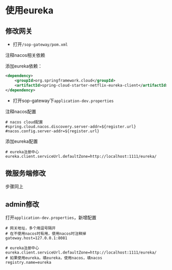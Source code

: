 # 使用eureka

## 修改网关

- 打开`/sop-gateway/pom.xml`

注释nacos相关依赖

添加eureka依赖：

```xml
<dependency>
    <groupId>org.springframework.cloud</groupId>
    <artifactId>spring-cloud-starter-netflix-eureka-client</artifactId>
</dependency>
```

- 打开sop-gateway下`application-dev.properties`

注释nacos配置

```properties
# nacos cloud配置
#spring.cloud.nacos.discovery.server-addr=${register.url}
#nacos.config.server-addr=${register.url}
```

添加eureka配置

```properties
# eureka注册中心
eureka.client.serviceUrl.defaultZone=http://localhost:1111/eureka/
```

## 微服务端修改

步骤同上

## admin修改

打开`application-dev.properties`，新增配置

```properties
# 网关地址，多个用逗号隔开
# 在不使用nacos时有用，使用nacos时注释掉
gateway.host=127.0.0.1:8081

# eureka注册中心
eureka.client.serviceUrl.defaultZone=http://localhost:1111/eureka/
# 如果使用eureka，填eureka，使用nacos，填nacos
registry.name=eureka
```

